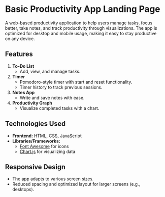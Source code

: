 # Basic Productivity App Landing Page

A web-based productivity application to help users manage tasks, focus better, take notes, and track productivity through visualizations. The app is optimized for desktop and mobile usage, making it easy to stay productive on any device.

## Features

1. **To-Do List**
   - Add, view, and manage tasks.
2. **Timer**
   - Pomodoro-style timer with start and reset functionality.
   - Timer history to track previous sessions.
3. **Notes App**
   - Write and save notes with ease.
4. **Productivity Graph**
   - Visualize completed tasks with a chart.

## Technologies Used

- **Frontend:** HTML, CSS, JavaScript
- **Libraries/Frameworks:**
  - [Font Awesome](https://fontawesome.com/) for icons
  - [Chart.js](https://www.chartjs.org/) for visualizing data

## Responsive Design

- The app adapts to various screen sizes.
- Reduced spacing and optimized layout for larger screens (e.g., desktops).
